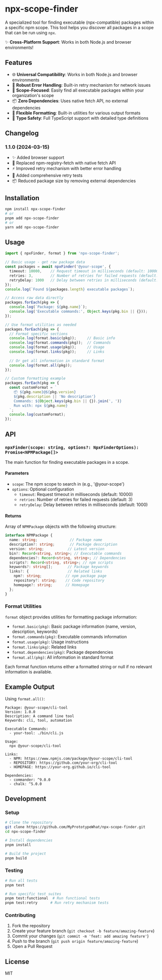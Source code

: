# npx-scope-finder

A specialized tool for finding executable (npx-compatible) packages within a specific npm scope. This tool helps you discover all packages in a scope that can be run using `npx`.

✨ **Cross-Platform Support**: Works in both Node.js and browser environments!

## Features

- 🌐 **Universal Compatibility**: Works in both Node.js and browser environments
- 🔄 **Robust Error Handling**: Built-in retry mechanism for network issues
- 🎯 **Scope-Focused**: Easily find all executable packages within your organization's scope
- 📦 **Zero Dependencies**: Uses native fetch API, no external dependencies
- 🎨 **Flexible Formatting**: Built-in utilities for various output formats
- 💪 **Type Safety**: Full TypeScript support with detailed type definitions

## Changelog

### 1.1.0 (2024-03-15)

- ✨ Added browser support
- 🔄 Replaced npm-registry-fetch with native fetch API
- ⚡️ Improved retry mechanism with better error handling
- 🧪 Added comprehensive retry tests
- 📦 Reduced package size by removing external dependencies

## Installation

```bash
npm install npx-scope-finder
# or
pnpm add npx-scope-finder
# or
yarn add npx-scope-finder
```

## Usage

```typescript
import { npxFinder, format } from 'npx-scope-finder';

// Basic usage - get raw package data
const packages = await npxFinder('@your-scope', {
  timeout: 10000,    // Request timeout in milliseconds (default: 10000)
  retries: 3,        // Number of retries for failed requests (default: 3)
  retryDelay: 1000   // Delay between retries in milliseconds (default: 1000)
});
console.log(`Found ${packages.length} executable packages`);

// Access raw data directly
packages.forEach(pkg => {
  console.log(`Package: ${pkg.name}`);
  console.log('Executable commands:', Object.keys(pkg.bin || {}));
});

// Use format utilities as needed
packages.forEach(pkg => {
  // Format specific sections
  console.log(format.basic(pkg));     // Basic info
  console.log(format.commands(pkg));  // Commands
  console.log(format.usage(pkg));     // Usage
  console.log(format.links(pkg));     // Links
  
  // Or get all information in standard format
  console.log(format.all(pkg));
});

// Custom formatting example
packages.forEach(pkg => {
  const customFormat = `
    📦 ${pkg.name}@${pkg.version}
    ${pkg.description || 'No description'}
    Commands: ${Object.keys(pkg.bin || {}).join(', ')}
    Run with: npx ${pkg.name}
  `;
  console.log(customFormat);
});
```

## API

### `npxFinder(scope: string, options?: NpxFinderOptions): Promise<NPMPackage[]>`

The main function for finding executable packages in a scope.

#### Parameters

- `scope`: The npm scope to search in (e.g., '@your-scope')
- `options`: Optional configuration
  - `timeout`: Request timeout in milliseconds (default: 10000)
  - `retries`: Number of retries for failed requests (default: 3)
  - `retryDelay`: Delay between retries in milliseconds (default: 1000)

#### Returns

Array of `NPMPackage` objects with the following structure:

```typescript
interface NPMPackage {
  name: string;               // Package name
  description?: string;       // Package description
  version: string;           // Latest version
  bin?: Record<string, string>; // Executable commands
  dependencies?: Record<string, string>; // Dependencies
  scripts?: Record<string, string>; // npm scripts
  keywords?: string[];       // Package keywords
  links?: {                  // Related links
    npm?: string;           // npm package page
    repository?: string;    // Code repository
    homepage?: string;      // Homepage
  };
}
```

### Format Utilities

`format` object provides utilities for formatting package information:

- `format.basic(pkg)`: Basic package information (name, version, description, keywords)
- `format.commands(pkg)`: Executable commands information
- `format.usage(pkg)`: Usage instructions
- `format.links(pkg)`: Related links
- `format.dependencies(pkg)`: Package dependencies
- `format.all(pkg)`: All information in standard format

Each format function returns either a formatted string or null if no relevant information is available.

## Example Output

Using `format.all()`:

```
Package: @your-scope/cli-tool
Version: 1.0.0
Description: A command line tool
Keywords: cli, tool, automation

Executable Commands:
  - your-tool: ./bin/cli.js

Usage:
  npx @your-scope/cli-tool

Links:
  - NPM: https://www.npmjs.com/package/@your-scope/cli-tool
  - REPOSITORY: https://github.com/your-org/cli-tool
  - HOMEPAGE: https://your-org.github.io/cli-tool

Dependencies:
  - commander: ^9.0.0
  - chalk: ^5.0.0
```

## Development

### Setup

```bash
# Clone the repository
git clone https://github.com/MyPrototypeWhat/npx-scope-finder.git
cd npx-scope-finder

# Install dependencies
pnpm install

# Build the project
pnpm build
```

### Testing

```bash
# Run all tests
pnpm test

# Run specific test suites
pnpm test:functional  # Run functional tests
pnpm test:retry      # Run retry mechanism tests
```

### Contributing

1. Fork the repository
2. Create your feature branch (`git checkout -b feature/amazing-feature`)
3. Commit your changes (`git commit -m 'feat: add amazing feature'`)
4. Push to the branch (`git push origin feature/amazing-feature`)
5. Open a Pull Request

## License

MIT